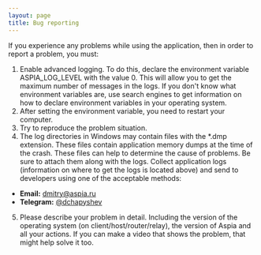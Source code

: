 ```yaml
---
layout: page
title: Bug reporting
---
```


If you experience any problems while using the application, then in order to report a problem, you must:
1.	Enable advanced logging. To do this, declare the environment variable ASPIA_LOG_LEVEL with the value 0. This will allow you to get the maximum number of messages in the logs. If you don't know what environment variables are, use search engines to get information on how to declare environment variables in your operating system.
2.	After setting the environment variable, you need to restart your computer.
3.	Try to reproduce the problem situation.
4.	The log directories in Windows may contain files with the *.dmp extension. These files contain application memory dumps at the time of the crash. These files can help to determine the cause of problems. Be sure to attach them along with the logs. Collect application logs (information on where to get the logs is located above) and send to developers using one of the acceptable methods:
  - **Email:** [dmitry@aspia.ru](mailto:dmitry@aspia.ru)
  - **Telegram:** [@dchapyshev](https://t.me/dchapyshev)
5.	Please describe your problem in detail. Including the version of the operating system (on client/host/router/relay), the version of Aspia and all your actions. If you can make a video that shows the problem, that might help solve it too.
